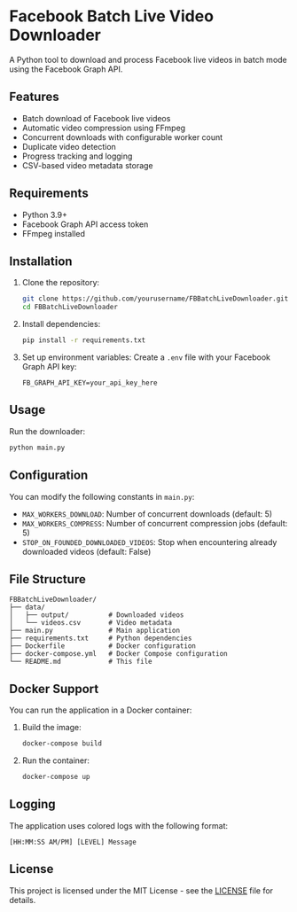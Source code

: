 # Facebook Batch Live Video Downloader

A Python tool to download and process Facebook live videos in batch mode using the Facebook Graph API.

## Features
- Batch download of Facebook live videos
- Automatic video compression using FFmpeg
- Concurrent downloads with configurable worker count
- Duplicate video detection
- Progress tracking and logging
- CSV-based video metadata storage

## Requirements
- Python 3.9+
- Facebook Graph API access token
- FFmpeg installed

## Installation
1. Clone the repository:
   ```bash
   git clone https://github.com/yourusername/FBBatchLiveDownloader.git
   cd FBBatchLiveDownloader
   ```

2. Install dependencies:
   ```bash
   pip install -r requirements.txt
   ```

3. Set up environment variables:
   Create a `.env` file with your Facebook Graph API key:
   ```
   FB_GRAPH_API_KEY=your_api_key_here
   ```

## Usage
Run the downloader:
```bash
python main.py
```

## Configuration
You can modify the following constants in `main.py`:
- `MAX_WORKERS_DOWNLOAD`: Number of concurrent downloads (default: 5)
- `MAX_WORKERS_COMPRESS`: Number of concurrent compression jobs (default: 5)
- `STOP_ON_FOUNDED_DOWNLOADED_VIDEOS`: Stop when encountering already downloaded videos (default: False)

## File Structure
```
FBBatchLiveDownloader/
├── data/
│   ├── output/          # Downloaded videos
│   └── videos.csv       # Video metadata
├── main.py              # Main application
├── requirements.txt     # Python dependencies
├── Dockerfile           # Docker configuration
├── docker-compose.yml   # Docker Compose configuration
└── README.md            # This file
```

## Docker Support
You can run the application in a Docker container:

1. Build the image:
   ```bash
   docker-compose build
   ```

2. Run the container:
   ```bash
   docker-compose up
   ```

## Logging
The application uses colored logs with the following format:
```
[HH:MM:SS AM/PM] [LEVEL] Message
```

## License
This project is licensed under the MIT License - see the [LICENSE](LICENSE) file for details.
